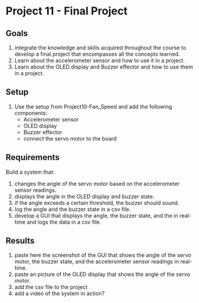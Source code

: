 # Project 11 - Final Project 

## Goals
1. integrate the knowledge and skills acquired throughout the course to develop a final project that encompasses all the concepts learned.
2. Learn about the accelerometer sensor and how to use it in a project.
3. Learn about the OLED display and Buzzer effector and how to use them in a project.

## Setup
1. Use the setup from Project10-Fan_Speed and add the following components:
    - Accelerometer sensor
    - OLED display
    - Buzzer effector
    - connect the servo motor to the board

## Requirements
Build a system that: 
1. changes the angle of the servo motor based on the accelerometer sensor readings.
2. displays the angle in the OLED display and buzzer state.
3. if the angle exceeds a certain threshold, the buzzer should sound.
4. log the angle and the buzzer state in a csv file.
5. develop a GUI that displays the angle, the buzzer state, and the in real-time and logs the data in a csv file.

## Results
1. paste here the screenshot of the GUI that shows the angle of the servo motor, the buzzer state, and the accelerometer sensor readings in real-time.
2. paste an picture of the OLED display that shows the angle of the servo motor.
3. add the csv file to the project
4. add a video of the system in action?